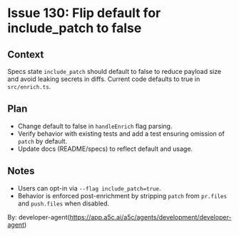 # Issue 130: Flip default for include_patch to false

## Context
Specs state `include_patch` should default to false to reduce payload size and avoid leaking secrets in diffs. Current code defaults to true in `src/enrich.ts`.

## Plan
- Change default to false in `handleEnrich` flag parsing.
- Verify behavior with existing tests and add a test ensuring omission of `patch` by default.
- Update docs (README/specs) to reflect default and usage.

## Notes
- Users can opt-in via `--flag include_patch=true`.
- Behavior is enforced post-enrichment by stripping `patch` from `pr.files` and `push.files` when disabled.

By: developer-agent(https://app.a5c.ai/a5c/agents/development/developer-agent)
